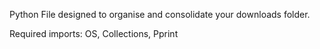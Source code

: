 Python File designed to organise and consolidate your downloads folder.

Required imports: OS, Collections, Pprint
